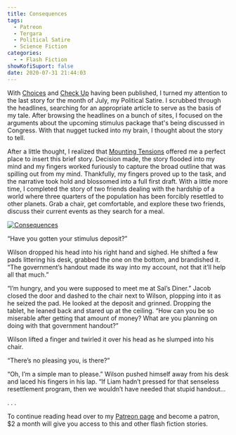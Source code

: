 ```yaml
---
title: Consequences
tags:
  - Patreon
  - Tergara
  - Political Satire
  - Science Fiction
categories:
  - - Flash Fiction
showKofiSuport: false
date: 2020-07-31 21:44:03
---
```


With [Choices](/archives/2020/07/28/choices) and [Check Up](/archives/2020/07/30/check-up) having been published, I turned my attention to the last story for the month of July, my Political Satire. I scrubbed through the headlines, searching for an appropriate article to serve as the basis of my tale. After browsing the headlines on a bunch of sites, I focused on the arguments about the upcoming stimulus package that's being discussed in Congress. With that nugget tucked into my brain, I thought about the story to tell.<!-- more -->

After a little thought, I realized that [Mounting Tensions](https://www.wattpad.com/story/229837636-mounting-tensions) offered me a perfect place to insert this brief story. Decision made, the story flooded into my mind and my fingers worked furiously to capture the broad outline that was spilling out from my mind. Thankfully, my fingers proved up to the task, and the narrative took hold and blossomed into a full first draft. With a little more time, I completed the story of two friends dealing with the hardship of a world where three quarters of the population has been forcibly resettled to other planets. Grab a chair, get comfortable, and explore these two friends, discuss their current events as they search for a meal.

<div class="center">

[![Consequences](/images/patreon-flash-fiction/2020/consequences.png "Consequences")](https://www.patreon.com/posts/39948293)

</div>

“Have you gotten your stimulus deposit?”

Wilson dropped his head into his right hand and sighed. He shifted a few pads littering his desk, grabbed the one on the bottom, and brandished it. “The government’s handout made its way into my account, not that it’ll help all that much.”

“I’m hungry, and you were supposed to meet me at Sal’s Diner.” Jacob closed the door and dashed to the chair next to Wilson, plopping into it as he seized the pad. He looked at the deposit and grinned. Dropping the tablet, he leaned back and stared up at the ceiling. “How can you be so miserable after getting that amount of money? What are you planning on doing with that government handout?”

Wilson lifted a finger and twirled it over his head as he slumped into his chair.

“There’s no pleasing you, is there?”

“Oh, I’m a simple man to please.” Wilson pushed himself away from his desk and laced his fingers in his lap. “If Liam hadn’t pressed for that senseless resettlement program, then we wouldn’t have needed that stupid handout...

<div class="center story-ellipses">
.
.
.
</div>

<div>

To continue reading head over to my [Patreon page](https://www.patreon.com/posts/39948293) and become a patron, $2 a month will give you access to this and other flash fiction stories.

</div>